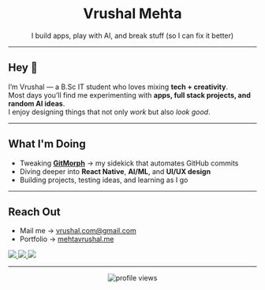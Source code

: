 <!-- Banner -->
<p align="center">
  <h1 align="center">Vrushal Mehta</h1>
  <p align="center">
    I build apps, play with AI, and break stuff (so I can fix it better)
  </p>
</p>

---


## Hey 👋

I’m Vrushal — a B.Sc IT student who loves mixing **tech + creativity**.  
Most days you’ll find me experimenting with **apps, full stack projects, and random AI ideas**.  
I enjoy designing things that not only *work* but also *look good*.  

---

## What I'm Doing

- Tweaking [**GitMorph**](https://github.com/vrushal09/GitMorph) → my sidekick that automates GitHub commits  
- Diving deeper into **React Native**, **AI/ML**, and **UI/UX design**  
- Building projects, testing ideas, and learning as I go  

---

## Reach Out

- Mail me → [vrushal.com@gmail.com](mailto:vrushal.com@gmail.com)  
- Portfolio → [mehtavrushal.me](https://www.mehtavrushal.me)  

<p align="left">
  <a href="https://instagram.com/mehta_vrushal_09" target="_blank">
    <img src="https://img.shields.io/badge/Instagram-111111?style=for-the-badge&logo=instagram&logoColor=ffffff" />
  </a>
  <a href="mailto:vrushal.com@gmail.com" target="_blank">
    <img src="https://img.shields.io/badge/Gmail-111111?style=for-the-badge&logo=gmail&logoColor=ffffff" />
  </a>
  <a href="https://vrushal-studios-me.vercel.app" target="_blank">
    <img src="https://img.shields.io/badge/Portfolio-111111?style=for-the-badge&logo=google-chrome&logoColor=ffffff" />
  </a>
</p>

---

<p align="center">
  <img src="https://komarev.com/ghpvc/?username=vrushal09&label=Profile%20Views&color=111111&style=flat-square" alt="profile views"/>
</p>
